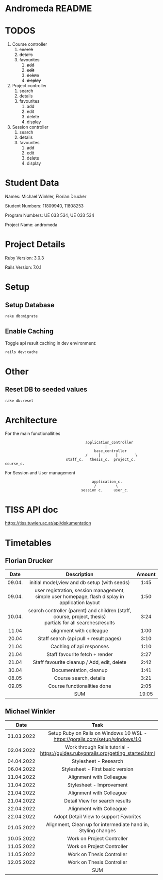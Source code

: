 # Andromeda README

<!--- This README would normally document whatever steps are necessary to get the
application up and running.

Things you may want to cover:

* Ruby version

* System dependencies

* Configuration

* Database creation

* Database initialization

* How to run the test suite

* Services (job queues, cache servers, search engines, etc.)

* Deployment instructions

* ... --->

# TODOS

1. Course controller
   1. ~~search~~
   2. ~~details~~
   3. ~~favourites~~
      1. ~~add~~
      2. ~~edit~~
      3. ~~delete~~
      4. ~~display~~
2. Project controller
    1. search
    2. details
    3. favourites
        1. add
        2. edit
        3. delete
        4. display
3. Session controller
    1. search
    2. details
    3. favourites
        1. add
        2. edit
        3. delete
        4. display


# Student Data

Names: Michael Winkler, Florian Drucker

Student Numbers: 11809940, 11808253

Program Numbers: UE 033 534, UE 033 534

Project Name: andromeda

# Project Details

Ruby Version: 3.0.3

Rails Version: 7.0.1


# Setup

## Setup Database

```sh
rake db:migrate
```

## Enable Caching

Toggle api result caching in dev environment:
```sh
rails dev:cache
```

# Other

## Reset DB to seeded values
```sh
rake db:reset
```


# Architecture
For the main functionallities

                                         application_controller
                                                  |
                                             base_controller
                                         /     |       |        \
                                staff_c.   thesis_c.  project_c.  course_c.

For Session and User management

                                            application_c.
                                             /         \
                                       session c.     user_c.
# TISS API doc

https://tiss.tuwien.ac.at/api/dokumentation



# Timetables

## Florian Drucker

|  Date  |                                                   Description                                                   | Amount |
|:------:|:---------------------------------------------------------------------------------------------------------------:|:------:|
| 09.04. |                                  initial model,view and db setup (with seeds)                                   |  1:45  |
| 09.04. |        user registration, session management, simple user homepage, flash display in application layout         |  1:50  |
| 10.04. | search controller (parent) and children (staff, course, project, thesis) <br/>partials for all searches/results |  3:24  |
| 11.04  |                                            alignment with colleague                                             |  1:00  |
| 20.04  |                                     Staff search (api pull + result pages)                                      |  3:10  |
| 21.04  |                                            Caching of api responses                                             |  1:10  |
| 21.04  |                                         Staff favourite fetch + render                                          |  2:27  |
| 21.04  |                                   Staff favourite cleanup / Add, edit, delete                                   |  2:42  |
| 30.04  |                                             Documentation, cleanup                                              |  1:41  |
| 08.05  |                                             Course search, details                                              |  3:21  |
| 09.05  |                     Course functionalities done                                                                 |  2:05  |
|        |                                                       SUM                                                       | 19:05  |
## Michael Winkler

|    Date    |                                       Task                                        | Amount |
|:----------:|:---------------------------------------------------------------------------------:|:------:|
| 31.03.2022 |   Setup Ruby on Rails on Windows 10 WSL - https://gorails.com/setup/windows/10    |   1h   |
| 02.04.2022 | Work through Rails tutorial - https://guides.rubyonrails.org/getting_started.html |   2h   |
| 04.04.2022 |                               Stylesheet - Research                               |   1h   |
| 06.04.2022 |                         Stylesheet - First basic version                          |  1.5h  |
| 11.04.2022 |                             Alignment with Colleague                              |   1h   |
| 11.04.2022 |                             Stylesheet - Improvement                              |   2h   |
| 21.04.2022 |                             Alignment with Colleague                              |   1h   |
| 21.04.2022 |                          Detail View for search results                           |  2.5h  |
| 22.04.2022 |                             Alignment with Colleague                              |  0.5h  |
| 22.04.2022 |                      Adopt Detail View to support Favorites                       |  1.5h  |
| 01.05.2022 |           Alignment, Clean up for intermediate hand in, Styling changes           |   1h   |
| 10.05.2022 |                            Work on Project Controller                             |  1.5h  |
| 11.05.2022 |                            Work on Project Controller                             |   3h   |
| 11.05.2022 |                             Work on Thesis Controller                             |  1.5h  |
| 12.05.2022 |                             Work on Thesis Controller                             |   3h   |
|            |                                        SUM                                        |  24h   |
